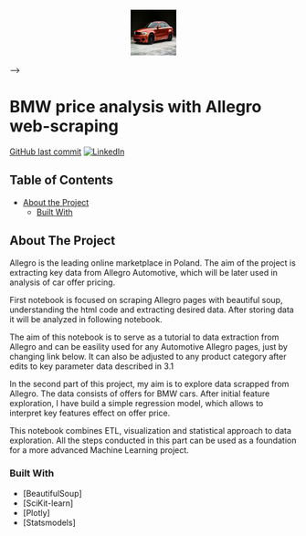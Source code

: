 
<!-- PROJECT LOGO -->
<br />
<p align="center">
  <a href="https://github.com/Jan-Majewski/Project_Portfolio/01_Web_scraping_Allegro_Moto">
    <img src="images/logo.png" alt="Logo" width="80" height="80">
  </a>

  
</p>

-->

# BMW price analysis with Allegro web-scraping



<!-- PROJECT SHIELDS -->
<!--
*** I'm using markdown "reference style" links for readability.
*** Reference links are enclosed in brackets [ ] instead of parentheses ( ).
*** See the bottom of this document for the declaration of the reference variables
*** for contributors-url, forks-url, etc. This is an optional, concise syntax you may use.
*** https://www.markdownguide.org/basic-syntax/#reference-style-links
-->
[GitHub last commit](https://img.shields.io/github/Jan-Majewski/Project_Portfolio/01_Web_scraping_Allegro_Moto)
[![LinkedIn][linkedin-shield]][linkedin-url]






<!-- TABLE OF CONTENTS -->
## Table of Contents

* [About the Project](#about-the-project)
  * [Built With](#built-with)





<!-- ABOUT THE PROJECT -->
## About The Project

Allegro is the leading online marketplace in Poland. The aim of the project is extracting key data from Allegro Automotive, which will be later used in analysis of car offer pricing.

First notebook is focused on scraping Allegro pages with beautiful soup, understanding the html code and extracting desired data. After storing data it will be analyzed in following notebook.

The aim of this notebook is to serve as a tutorial to data extraction from Allegro and can be easility used for any Automotive Allegro pages, just by changing link below. It can also be adjusted to any product category after edits to key parameter data described in 3.1


In the second part of this project, my aim is to explore data scrapped from Allegro. The data consists of offers for BMW cars. After initial feature exploration, I have build a simple regression model, which allows to interpret key features effect on offer price.

This notebook combines ETL, visualization and statistical approach to data exploration. All the steps conducted in this part can be used as a foundation for a more advanced Machine Learning project.



### Built With

* [BeautifulSoup]
* [SciKit-learn]
* [Plotly]
* [Statsmodels]




<!-- MARKDOWN LINKS & IMAGES -->
<!-- https://www.markdownguide.org/basic-syntax/#reference-style-links -->

[linkedin-shield]: https://img.shields.io/badge/-LinkedIn-black.svg?style=flat-square&logo=linkedin&colorB=555
[linkedin-url]: https://www.linkedin.com/in/jan-majewski-132907104/
